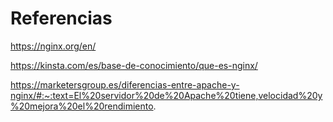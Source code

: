 # Referencias
https://nginx.org/en/

https://kinsta.com/es/base-de-conocimiento/que-es-nginx/

https://marketersgroup.es/diferencias-entre-apache-y-nginx/#:~:text=El%20servidor%20de%20Apache%20tiene,velocidad%20y%20mejora%20el%20rendimiento.
